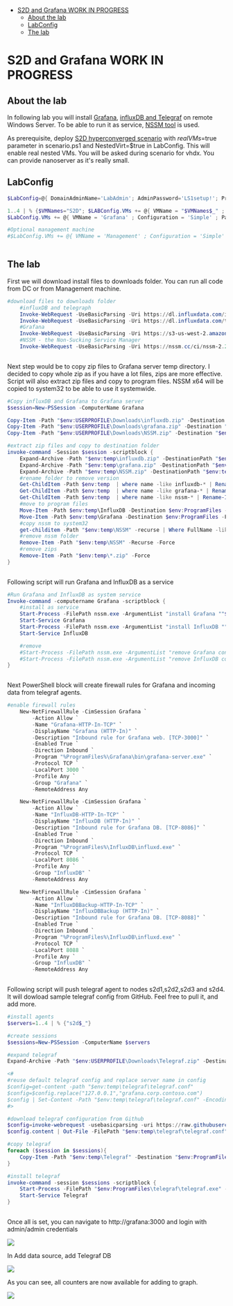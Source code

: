<!-- TOC -->

- [S2D and Grafana WORK IN PROGRESS](#s2d-and-grafana-work-in-progress)
    - [About the lab](#about-the-lab)
    - [LabConfig](#labconfig)
    - [The lab](#the-lab)

<!-- /TOC -->

# S2D and Grafana WORK IN PROGRESS

## About the lab

In following lab you will install [Grafana](http://grafana.com), [influxDB and Telegraf](https://www.influxdata.com/time-series-platform/) on remote Windows Server. To be able to run it as service, [NSSM tool](https://nssm.cc/) is used.

As prerequisite, deploy [S2D hyperconverged scenario](/Scenarios/S2D%20Hyperconverged/) with $realVMs=$true parameter in scenario.ps1 and NestedVirt=$true in LabConfig. This will enable real nested VMs. You will be asked during scenario for vhdx. You can provide nanoserver as it's really small.

## LabConfig

```PowerShell
$LabConfig=@{ DomainAdminName='LabAdmin'; AdminPassword='LS1setup!'; Prefix = 'WSLab-'; SwitchName = 'LabSwitch'; DCEdition='4'; Internet=$true ; AdditionalNetworksConfig=@(); VMs=@(); ServerVHDs=@()}

1..4 | % {$VMNames="S2D"; $LABConfig.VMs += @{ VMName = "$VMNames$_" ; Configuration = 'S2D' ; ParentVHD = 'Win2016Core_G2.vhdx'; SSDNumber = 0; SSDSize=800GB ; HDDNumber = 12; HDDSize= 4TB ; MemoryStartupBytes= 2GB ; NestedVirt=$true}}
$LabConfig.VMs += @{ VMName = 'Grafana' ; Configuration = 'Simple' ; ParentVHD = 'Win2016Core_G2.vhdx'; MemoryStartupBytes= 1GB }

#Optional management machine
#$LabConfig.VMs += @{ VMName = 'Management' ; Configuration = 'Simple' ; ParentVHD = 'Win10RS4_G2.vhdx'  ; MemoryStartupBytes= 1GB ; MemoryMinimumBytes=1GB ; AddToolsVHD=$True ; DisableWCF=$True }
 
```

## The lab

First we will download install files to downloads folder. You can run all code from DC or from Management machine. 

```PowerShell
#download files to downloads folder
    #influxDB and telegraph
    Invoke-WebRequest -UseBasicParsing -Uri https://dl.influxdata.com/influxdb/releases/influxdb-1.5.3_windows_amd64.zip -OutFile "$env:USERPROFILE\Downloads\influxdb.zip"
    Invoke-WebRequest -UseBasicParsing -Uri https://dl.influxdata.com/telegraf/releases/telegraf-1.7.0_windows_amd64.zip -OutFile "$env:USERPROFILE\Downloads\telegraf.zip"
    #Grafana
    Invoke-WebRequest -UseBasicParsing -Uri https://s3-us-west-2.amazonaws.com/grafana-releases/release/grafana-5.1.3.windows-x64.zip -OutFile "$env:USERPROFILE\Downloads\grafana.zip"
    #NSSM - the Non-Sucking Service Manager
    Invoke-WebRequest -UseBasicParsing -Uri https://nssm.cc/ci/nssm-2.24-101-g897c7ad.zip -OutFile "$env:USERPROFILE\Downloads\NSSM.zip"
 
```

Next step would be to copy zip files to Grafana server temp directory. I decided to copy whole zip as if you have a lot files, zips are more effective. Script will also extract zip files and copy to program files. NSSM x64 will be copied to system32 to be able to use it systemwide.

```PowerShell
#Copy influxDB and Grafana to Grafana server
$session=New-PSSession -ComputerName Grafana

Copy-Item -Path "$env:USERPROFILE\Downloads\influxdb.zip" -Destination "$env:temp\influxdb.zip" -tosession $session
Copy-Item -Path "$env:USERPROFILE\Downloads\grafana.zip" -Destination "$env:temp\grafana.zip" -tosession $session
Copy-Item -Path "$env:USERPROFILE\Downloads\NSSM.zip" -Destination "$env:temp\NSSM.zip" -tosession $session

#extract zip files and copy to destination folder
invoke-command -Session $session -scriptblock {
    Expand-Archive -Path "$env:temp\influxdb.zip" -DestinationPath "$env:temp" -Force
    Expand-Archive -Path "$env:temp\grafana.zip" -DestinationPath "$env:temp" -Force
    Expand-Archive -Path "$env:temp\NSSM.zip" -DestinationPath "$env:temp" -Force
    #rename folder to remove version
    Get-ChildItem -Path $env:temp  | where name -like influxdb-* | Rename-Item -NewName InfluxDB
    Get-ChildItem -Path $env:temp  | where name -like grafana-* | Rename-Item -NewName Grafana
    Get-ChildItem -Path $env:temp  | where name -like nssm-* | Rename-Item -NewName NSSM
    #move to program files
    Move-Item -Path $env:temp\InfluxDB -Destination $env:ProgramFiles -Force
    Move-Item -Path $env:temp\Grafana -Destination $env:ProgramFiles -Force
    #copy nssm to system32
    get-childitem -Path "$env:temp\NSSM" -recurse | Where FullName -like "*win64*nssm.exe" | copy-item -destination "$env:SystemRoot\system32"
    #remove nssm folder
    Remove-Item -Path "$env:temp\NSSM" -Recurse -Force
    #remove zips
    Remove-Item -Path "$env:temp\*.zip" -Force
}
 
```

Following script will run Grafana and InfluxDB as a service

```PowerShell
#Run Grafana and InfluxDB as system service
Invoke-command -computername Grafana -scriptblock {
    #install as service
    Start-Process -FilePath nssm.exe -ArgumentList "install Grafana ""$env:ProgramFiles\Grafana\bin\grafana-server.exe""" -Wait
    Start-Service Grafana
    Start-Process -FilePath nssm.exe -ArgumentList "install InfluxDB ""$env:ProgramFiles\InfluxDB\influxd.exe""" -Wait
    Start-Service InfluxDB

    #remove
    #Start-Process -FilePath nssm.exe -ArgumentList "remove Grafana confirm" -Wait
    #Start-Process -FilePath nssm.exe -ArgumentList "remove InfluxDB confirm" -Wait
}
 
```

Next PowerShell block will create firewall rules for Grafana and incoming data from telegraf agents.

```PowerShell
#enable firewall rules
    New-NetFirewallRule -CimSession Grafana `
        -Action Allow `
        -Name "Grafana-HTTP-In-TCP" `
        -DisplayName "Grafana (HTTP-In)" `
        -Description "Inbound rule for Grafana web. [TCP-3000]" `
        -Enabled True `
        -Direction Inbound `
        -Program "%ProgramFiles%\Grafana\bin\grafana-server.exe" `
        -Protocol TCP `
        -LocalPort 3000 `
        -Profile Any `
        -Group "Grafana" `
        -RemoteAddress Any

    New-NetFirewallRule -CimSession Grafana `
        -Action Allow `
        -Name "InfluxDB-HTTP-In-TCP" `
        -DisplayName "InfluxDB (HTTP-In)" `
        -Description "Inbound rule for Grafana DB. [TCP-8086]" `
        -Enabled True `
        -Direction Inbound `
        -Program "%ProgramFiles%\InfluxDB\influxd.exe" `
        -Protocol TCP `
        -LocalPort 8086 `
        -Profile Any `
        -Group "InfluxDB" `
        -RemoteAddress Any

    New-NetFirewallRule -CimSession Grafana `
        -Action Allow `
        -Name "InfluxDBBackup-HTTP-In-TCP" `
        -DisplayName "InfluxDBBackup (HTTP-In)" `
        -Description "Inbound rule for Grafana DB. [TCP-8088]" `
        -Enabled True `
        -Direction Inbound `
        -Program "%ProgramFiles%\InfluxDB\influxd.exe" `
        -Protocol TCP `
        -LocalPort 8088 `
        -Profile Any `
        -Group "InfluxDB" `
        -RemoteAddress Any
 
```

Following script will push telegraf agent to nodes s2d1,s2d2,s2d3 and s2d4. It will dowload sample telegraf config from GitHub. Feel free to pull it, and add more.

```PowerShell
#install agents
$servers=1..4 | % {"s2d$_"}

#create sessions
$sessions=New-PSSession -ComputerName $servers

#expand telegraf
Expand-Archive -Path "$env:USERPROFILE\Downloads\Telegraf.zip" -DestinationPath "$env:temp" -Force

<#
#reuse default telegraf config and replace server name in config
$config=get-content -path "$env:temp\telegraf\telegraf.conf"
$config=$config.replace("127.0.0.1","grafana.corp.contoso.com")
$config | Set-Content -Path "$env:temp\telegraf\telegraf.conf" -Encoding UTF8
#>

#download telegraf configuration from Github
$config=invoke-webrequest -usebasicparsing -uri https://raw.githubusercontent.com/Microsoft/WSLab/dev/Scenarios/S2D%20and%20Grafana/telegraf.conf
$config.content | Out-File -FilePath "$env:temp\telegraf\telegraf.conf" -Encoding UTF8 -Force

#copy telegraf
foreach ($session in $sessions){
    Copy-Item -Path "$env:temp\Telegraf" -Destination "$env:ProgramFiles" -tosession $session -recurse -force
}

#install telegraf
invoke-command -session $sessions -scriptblock {
    Start-Process -FilePath "$env:ProgramFiles\telegraf\telegraf.exe" -ArgumentList "--service install" -Wait
    Start-Service Telegraf
}
 
```

Once all is set, you can navigate to http://grafana:3000 and login with admin/admin credentials

![](/Scenarios/S2D%20and%20Grafana/Screenshots/GrafanaLogin.png)

In Add data source, add Telegraf DB

![](/Scenarios/S2D%20and%20Grafana/Screenshots/GrafanaDB.png)

As you can see, all counters are now available for adding to graph.

![](/Scenarios/S2D%20and%20Grafana/Screenshots/GrafanaGraph.png)
